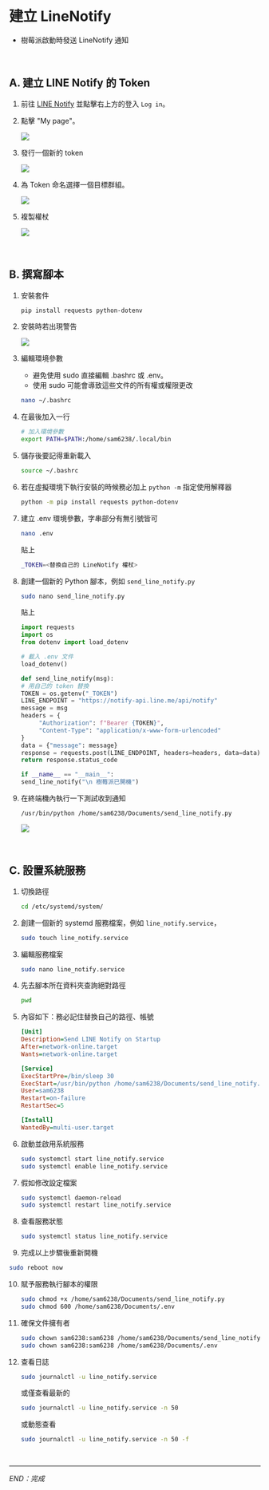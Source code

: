 # 建立 LineNotify

- 樹莓派啟動時發送 LineNotify 通知

</br>

## A. 建立 LINE Notify 的 Token

1. 前往 [LINE Notify](https://notify-bot.line.me/en/) 並點擊右上方的登入 `Log in`。

2. 點擊 "My page"。

     ![](images/img_21.png)

3. 發行一個新的 token

     ![](images/img_22.png)

4. 為 Token 命名選擇一個目標群組。

     ![](images/img_24.png)

5. 複製權杖

     ![](images/img_28.png)

</br>

## B. 撰寫腳本

1. 安裝套件
   ```bash
   pip install requests python-dotenv
   ```

2. 安裝時若出現警告
   
   ![](images/img_29.png)

3. 編輯環境參數
   - 避免使用 sudo 直接編輯 .bashrc 或 .env。
   - 使用 sudo 可能會導致這些文件的所有權或權限更改 

   ```bash
   nano ~/.bashrc
   ```

4. 在最後加入一行

   ```bash
   # 加入環境參數
   export PATH=$PATH:/home/sam6238/.local/bin
   ```

5. 儲存後要記得重新載入

   ```bash
   source ~/.bashrc
   ```

6. 若在虛擬環境下執行安裝的時候務必加上 `python -m` 指定使用解釋器
   ```bash
   python -m pip install requests python-dotenv
   ```

7. 建立 .env 環境參數，字串部分有無引號皆可

   ```bash
   nano .env
   ```
   貼上
   ```bash
   _TOKEN=<替換自己的 LineNotify 權杖>
   ```
   

8. 創建一個新的 Python 腳本，例如 `send_line_notify.py`

   ```bash
   sudo nano send_line_notify.py
   ```
   貼上

     ```python
     import requests
     import os
     from dotenv import load_dotenv

     # 載入 .env 文件
     load_dotenv()

     def send_line_notify(msg):
     # 用自己的 token 替換
     TOKEN = os.getenv("_TOKEN") 
     LINE_ENDPOINT = "https://notify-api.line.me/api/notify"
     message = msg
     headers = {
          "Authorization": f"Bearer {TOKEN}",
          "Content-Type": "application/x-www-form-urlencoded"
     }
     data = {"message": message}
     response = requests.post(LINE_ENDPOINT, headers=headers, data=data)
     return response.status_code

     if __name__ == "__main__":
     send_line_notify("\n 樹莓派已開機")
     ```

9.  在終端機內執行一下測試收到通知

    ```bash
    /usr/bin/python /home/sam6238/Documents/send_line_notify.py
    ```
     
     ![](images/img_27.png)


</br>

## C. 設置系統服務

1. 切換路徑

   ```bash
   cd /etc/systemd/system/
   ```
2. 創建一個新的 systemd 服務檔案，例如 `line_notify.service`，

   ```bash
   sudo touch line_notify.service
   ```

3. 編輯服務檔案

   ```bash
   sudo nano line_notify.service
   ```

4. 先去腳本所在資料夾查詢絕對路徑

   ```bash
   pwd
   ```

5. 內容如下：務必記住替換自己的路徑、帳號
   
   ```ini
   [Unit]
   Description=Send LINE Notify on Startup
   After=network-online.target
   Wants=network-online.target

   [Service]
   ExecStartPre=/bin/sleep 30
   ExecStart=/usr/bin/python /home/sam6238/Documents/send_line_notify.py
   User=sam6238
   Restart=on-failure
   RestartSec=5

   [Install]
   WantedBy=multi-user.target   
   ```


6. 啟動並啟用系統服務

   ```bash
   sudo systemctl start line_notify.service
   sudo systemctl enable line_notify.service
   ```

7. 假如修改設定檔案

   ```bash
   sudo systemctl daemon-reload
   sudo systemctl restart line_notify.service
   ```


8. 查看服務狀態

   ```bash
   sudo systemctl status line_notify.service
   ```

9.  完成以上步驟後重新開機

   ```bash
   sudo reboot now
   ```

10. 賦予服務執行腳本的權限

    ```bash
    sudo chmod +x /home/sam6238/Documents/send_line_notify.py
    sudo chmod 600 /home/sam6238/Documents/.env
    ```

   
11. 確保文件擁有者

    ```bash
    sudo chown sam6238:sam6238 /home/sam6238/Documents/send_line_notify.py
    sudo chown sam6238:sam6238 /home/sam6238/Documents/.env
    ```

12. 查看日誌

    ```bash
    sudo journalctl -u line_notify.service
    ```
    或僅查看最新的
    ```bash
    sudo journalctl -u line_notify.service -n 50
    ```
    或動態查看
    ```bash
    sudo journalctl -u line_notify.service -n 50 -f
    ```

</br>

---

_END：完成_
